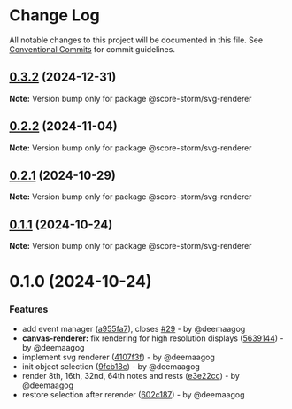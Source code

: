 # Change Log

All notable changes to this project will be documented in this file.
See [Conventional Commits](https://conventionalcommits.org) for commit guidelines.

## [0.3.2](https://github.com/deemaagog/score-storm/compare/v0.2.2...v0.3.2) (2024-12-31)

**Note:** Version bump only for package @score-storm/svg-renderer

## [0.2.2](https://github.com/deemaagog/score-storm/compare/v0.2.1...v0.2.2) (2024-11-04)

**Note:** Version bump only for package @score-storm/svg-renderer

## [0.2.1](https://github.com/deemaagog/score-storm/compare/v0.1.1...v0.2.1) (2024-10-29)

**Note:** Version bump only for package @score-storm/svg-renderer

## [0.1.1](https://github.com/deemaagog/score-storm/compare/v0.1.0...v0.1.1) (2024-10-24)

**Note:** Version bump only for package @score-storm/svg-renderer

# 0.1.0 (2024-10-24)

### Features

* add event manager ([a955fa7](https://github.com/deemaagog/score-storm/commit/a955fa7e8ce8dce62d3d2945f69fbf6d30fbfaef)), closes [#29](https://github.com/deemaagog/score-storm/issues/29) - by @deemaagog
* **canvas-renderer:** fix rendering for high resolution displays ([5639144](https://github.com/deemaagog/score-storm/commit/5639144fc277c84ea48065be76a57c4acf83dcc6)) - by @deemaagog
* implement svg renderer ([4107f3f](https://github.com/deemaagog/score-storm/commit/4107f3fdb0c7c4a9e4a9ced5f56a6f4a0393f9c6)) - by @deemaagog
* init object selection ([9fcb18c](https://github.com/deemaagog/score-storm/commit/9fcb18c876d155ce4b9d7c77d5f7daf2cad61ab7)) - by @deemaagog
* render 8th, 16th, 32nd, 64th notes and rests ([e3e22cc](https://github.com/deemaagog/score-storm/commit/e3e22ccaaff183af7294925ac4abcfdbc6a019c9)) - by @deemaagog
* restore selection after rerender ([602c187](https://github.com/deemaagog/score-storm/commit/602c18756beae9c11152753af3186343872470a7)) - by @deemaagog
